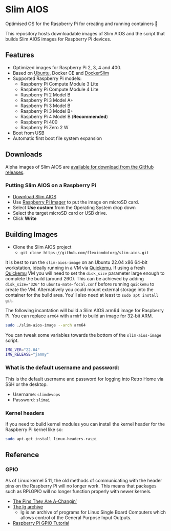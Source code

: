 # Slim AIOS

Optimised OS for the Raspberry Pi for creating and running containers 🐋

This repository hosts downloadable images of Slim AIOS and the script that
builds Slim AIOS images for Raspberry Pi devices.

## Features

  * Optimized images for Raspberry Pi 2, 3, 4 and 400.
  * Based on [Ubuntu](https://ubuntu.com), Docker CE and [DockerSlim](https://dockersl.im)
  * Supported Raspberry Pi models:
    * Raspberry Pi Compute Module 3 Lite
    * Raspberry Pi Compute Module 4 Lite
    * Raspberry Pi 2 Model B
    * Raspberry Pi 3 Model A+
    * Raspberry Pi 3 Model B
    * Raspberry Pi 3 Model B+
    * Raspberry Pi 4 Model B  (**Recommended**)
    * Raspberry Pi 400
    * Raspberry Pi Zero 2 W
  * Boot from USB
  * Automatic first boot file system expansion

## Downloads

Alpha images of Slim AIOS are [available for download from the GitHub releases](https://github.com/flexiondotorg/slim-aios/releases).

### Putting Slim AIOS on a Raspberry Pi

  * [Download Slim AIOS](https://github.com/flexiondotorg/slim-aios/releases)
  * Use [Raspberry Pi Imager](https://www.raspberrypi.com/software/) to put the image on microSD card.
  * Select **Use custom** from the Operating System drop down
  * Select the target microSD card or USB drive.
  * Click **Write**

## Building Images

  * Clone the Slim AIOS project
    * `git clone https://github.com/flexiondotorg/slim-aios.git`

It is best to run the `slim-aios-image` on an Ubuntu 22.04 x86 64-bit
workstation, ideally running in a VM via [Quickemu](https://github.com/quickemu-project/quickemu).
If using a fresh [Quickemu](https://github.com/quickemu-project/quickemu) VM you will need to set the `disk_size` parameter large enough to complete the build (around 26G). This can be achieved by adding `disk_size="32G"` to `ubuntu-mate-focal.conf` before running `quickemu` to create the VM. Alternatively you could mount external storage into the container for the build area. You'll also need at least to `sudo apt install git`.

The following incantation will build a Slim AIOS arm64 image for Raspberry Pi. You can replace `arm64` with `armhf` to build an image for 32-bit ARM.

```bash
sudo ./slim-aios-image --arch arm64
```

You can tweak some variables towards the bottom of the `slim-aios-image` script.

```bash
IMG_VER="22.04"
IMG_RELEASE="jammy"
```

### What is the default username and password:

This is the default username and password for logging into Retro Home via SSH
or the desktop.

  * Username: `slimdevops`
  * Password: `slimai`

### Kernel headers

If you need to build kernel modules you can install the kernel header for the
Raspberry Pi kernel like so:

```bash
sudo apt-get install linux-headers-raspi
```

## Reference

### GPIO

As of Linux kernel 5.11, the old methods of communicating with the header pins
on the Raspberry Pi will no longer work. This means that packages such as
RPi.GPIO will no longer function properly with newer kernels.

  * [The Pins They Are A-Changin’](https://waldorf.waveform.org.uk/2021/the-pins-they-are-a-changin.html)
  * [The lg archive](http://abyz.me.uk/lg/)
    * lg is an archive of programs for Linux Single Board Computers which allows control of the General Purpose Input Outputs.
  * [Raspberry Pi GPIO Tutorial](https://blogjawn.stufftoread.com/raspberry-pi-gpio-tutorial.html)

